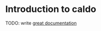 # Introduction to caldo

TODO: write [great documentation](http://jacobian.org/writing/what-to-write/)
